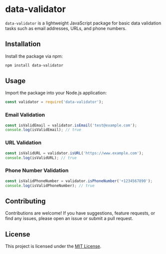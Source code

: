 # data-validator

`data-validator` is a lightweight JavaScript package for basic data validation tasks such as email addresses, URLs, and phone numbers.

## Installation

Install the package via npm:

```bash
npm install data-validator
```

## Usage

Import the package into your Node.js application:

```javascript
const validator = require('data-validator');
```

### Email Validation

```javascript
const isValidEmail = validator.isEmail('test@example.com');
console.log(isValidEmail); // true
```

### URL Validation

```javascript
const isValidURL = validator.isURL('https://www.example.com');
console.log(isValidURL); // true
```

### Phone Number Validation

```javascript
const isValidPhoneNumber = validator.isPhoneNumber('+1234567890');
console.log(isValidPhoneNumber); // true
```

## Contributing

Contributions are welcome! If you have suggestions, feature requests, or find any issues, please open an issue or submit a pull request.

## License

This project is licensed under the [MIT License](LICENSE).
